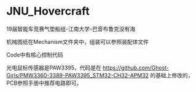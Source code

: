 # JNU_Hovercraft
19届智能车竞赛气垫船组-江南大学-巴音布鲁克没有海

机械图纸在Mechanism文件夹中，组装可以参照装配体文件

Code中有核心控制代码

光电鼠标传感器是PAW3395，代码是在 https://github.com/Ghost-Girls/PMW3360-3389-PAW3395_STM32-CH32-APM32 的基础上修改的，PCB参照手册中推荐电路即可。
